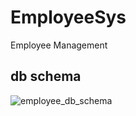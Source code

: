 # EmployeeSys
Employee Management

## db schema
![employee_db_schema](https://user-images.githubusercontent.com/66476091/143690210-b401a131-d6b6-420a-b541-a8ff0624b2da.png)
